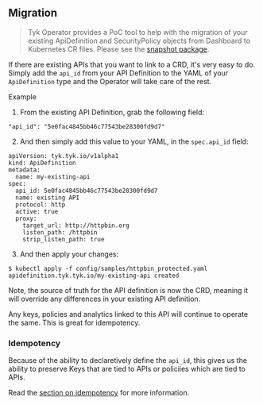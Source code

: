 ## Migration

>Tyk Operator provides a PoC tool to help with the migration of your existing 
> ApiDefinition and SecurityPolicy objects from Dashboard to Kubernetes CR files. 
> Please see the [snapshot package](../../pkg/snapshot/README.md).

If there are existing APIs that you want to link to a CRD, it's very easy to do.  Simply add the `api_id` from your API Definition to the YAML of your `ApiDefinition` type and the Operator will take care of the rest.


Example

1.  From the existing API Definition, grab the following field:
```
"api_id": "5e0fac4845bb46c77543be28300fd9d7"
```

2. And then simply add this value to your YAML, in the `spec.api_id` field:

```crd
apiVersion: tyk.tyk.io/v1alpha1
kind: ApiDefinition
metadata:
  name: my-existing-api
spec:
  api_id: 5e0fac4845bb46c77543be28300fd9d7
  name: existing API
  protocol: http
  active: true
  proxy:
    target_url: http://httpbin.org
    listen_path: /httpbin
    strip_listen_path: true
```

3. And then apply your changes:

```
$ kubectl apply -f config/samples/httpbin_protected.yaml
apidefinition.tyk.tyk.io/my-existing-api created
```

Note, the source of truth for the API definition is now the CRD, meaning it will override any differences in your existing API definition.

Any keys, policies and analytics linked to this API will continue to operate the same. This is great for idempotency.

### Idempotency

Because of the ability to declaretively define the `api_id`, this gives us the ability to preserve Keys that are tied to APIs or policiies which are tied to APIs.  

Read the [section on idempotency](../concepts.md) for more information.
